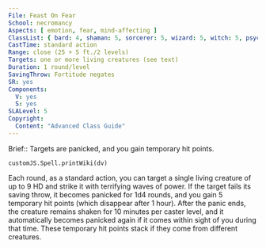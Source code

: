 ```yaml
---
File: Feast On Fear
School: necromancy
Aspects: [ emotion, fear, mind-affecting ]
ClassList: { bard: 4, shaman: 5, sorcerer: 5, wizard: 5, witch: 5, psychic: 5, mesmerist: 4, spiritualist: 5 }
CastTime: standard action
Range: close (25 + 5 ft./2 levels)
Targets: one or more living creatures (see text)
Duration: 1 round/level
SavingThrow: Fortitude negates
SR: yes
Components:
  V: yes
  S: yes
SLALevel: 5
Copyright:
  Content: "Advanced Class Guide"
---
```

Brief:: Targets are panicked, and you gain temporary hit points.

```dataviewjs
customJS.Spell.printWiki(dv)
```

Each round, as a standard action, you can target a single living creature of up to 9 HD and strike it with terrifying waves of power. If the target fails its saving throw,  it becomes panicked for 1d4 rounds, and you gain 5 temporary hit points (which disappear after 1 hour). After the panic ends, the creature remains shaken for 10 minutes per caster level, and it automatically becomes panicked again if it comes within sight of you during that time.  These temporary hit points stack if they come from different creatures.
